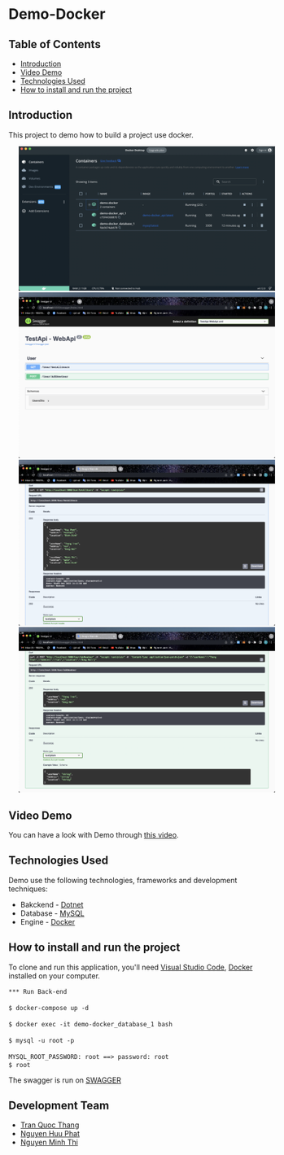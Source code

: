 # Demo-Docker
## Table of Contents
* [Introduction](#introduction)
* [Video Demo](#video-demo)
* [Technologies Used](#technologies-used)
* [How to install and run the project](#how-to-install-and-run-the-project)
## Introduction

This project to demo how to build a project use docker.


<img width="700" alt="image1" src="assets/docker-dashboard.png" hspace="20">
<img width="700" alt="image2" src="assets/main.png" hspace="20">
<img width="700" alt="image3" src="assets/get.png" hspace="20">
<img width="700" alt="image4" src="assets/post.png" hspace="20">

## Video Demo
You can have a look with Demo through [this video](https://www.youtube.com/watch?v=11Aqoa7bFJ0).


## Technologies Used
Demo use the following technologies, frameworks and development techniques:
- Bakckend - [Dotnet](https://dotnet.microsoft.com/en-us/)
- Database - [MySQL](https://www.mysql.com/)
- Engine - [Docker](https://www.docker.com/)

## How to install and run the project

To clone and run this application, you'll need [Visual Studio Code](https://code.visualstudio.com/), [Docker](https://www.docker.com/) installed on your computer. 

```
*** Run Back-end

$ docker-compose up -d 

$ docker exec -it demo-docker_database_1 bash

$ mysql -u root -p

MYSQL_ROOT_PASSWORD: root ==> password: root
$ root
```


The swagger is run on [SWAGGER](http://localhost:5000/swagger/index.html)


## Development Team
- [Tran Quoc Thang](https://github.com/LucasTran-tq)
- [Nguyen Huu Phat](https://github.com/nguyenhuuphat2001)
- [Nguyen Minh Thi](https://github.com/minhthi-uit)

